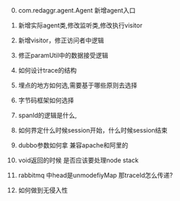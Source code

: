 0. com.redaggr.agent.Agent 新增agent入口
0. 新增实际agent类,修改监听类,修改执行visitor
0. 新增visitor，修正访问者中逻辑
0. 修正paramUtil中的数据接受逻辑

1. 如何设计trace的结构
2. 埋点的地方如何选,需要基于哪些原则去选择
3. 字节码框架如何选择
4. spanId的逻辑是什么,
5. 如何界定什么时候session开始，什么时候session结束
6. dubbo参数如何拿 兼容apache和阿里的
7. void返回的时候 是否应该要处理node stack
8. rabbitmq 中head是unmodefiyMap 那traceId怎么传递?
9. 如何做到无侵入性


